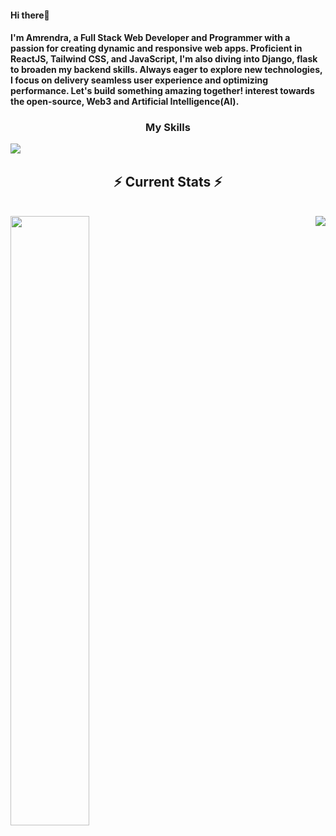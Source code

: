 #### Hi there👋 
#### I'm Amrendra, a Full Stack Web Developer and Programmer with a passion for creating dynamic and responsive web apps. Proficient in ReactJS, Tailwind CSS, and JavaScript, I'm also diving into Django, flask to broaden my backend skills. Always eager to explore new technologies, I focus on delivery seamless user experience and optimizing performance. Let's build something amazing together! interest towards the open-source, Web3 and Artificial Intelligence(AI).

<h3 align="center">My Skills</h3>
<img align="left" src="https://skillicons.dev/icons?i=cpp,python,js,react,html,css,tailwindcss,redux,nodejs,express,mysql,mongodb,git,django,aws,vercel,netlify,codepen">
<br>
  <h2 align="center">⚡ Current Stats ⚡</h2>
<br>
<div>
  <img align="left" width="50%" src="https://github-readme-stats-eight-theta.vercel.app/api?username=i-am-amrendra&show_icons=true&theme=algolia&include_all_commits=true&count_private=true"/>
  <img align="right" src="https://github-readme-stats-eight-theta.vercel.app/api/top-langs/?username=i-am-amrendra&layout=compact&langs_count=8&theme=algolia"/>
</div>

  <br/>

<br/><br/>
